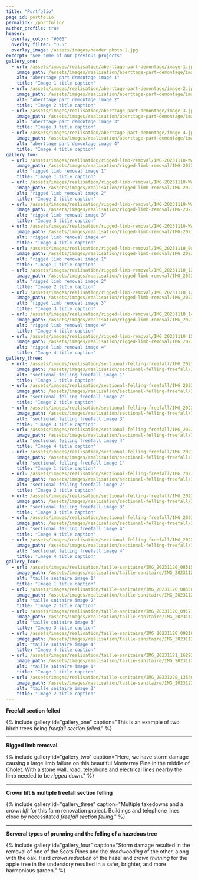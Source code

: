 ```yaml
---
title: "Portfolio"
page_id: portfolio
permalink: /portfolio/
author_profile: true
header:
  overlay_color: "#000"
  overlay_filter: "0.5"
  overlay_image: /assets/images/header photo 2.jpg
excerpt: "See some of our previous projects"
gallery_one:
  - url: /assets/images/realisation/aberttage-part-demontage/image-1.jpg
    image_path: /assets/images/realisation/aberttage-part-demontage/image-1.jpg
    alt: "aberttage part demontage image 1"
    title: "Image 1 title caption"
  - url: /assets/images/realisation/aberttage-part-demontage/image-2.jpg
    image_path: /assets/images/realisation/aberttage-part-demontage/image-2.jpg
    alt: "aberttage part demontage image 2"
    title: "Image 2 title caption"
  - url: /assets/images/realisation/aberttage-part-demontage/image-3.jpg
    image_path: /assets/images/realisation/aberttage-part-demontage/image-3.jpg
    alt: "aberttage part demontage image 3"
    title: "Image 3 title caption"
  - url: /assets/images/realisation/aberttage-part-demontage/image-4.jpg
    image_path: /assets/images/realisation/aberttage-part-demontage/image-4.jpg
    alt: "aberttage part demontage image 4"
    title: "Image 4 title caption"
gallery_two:
  - url: /assets/images/realisation/rigged-limb-removal/IMG-20231110-WA0009.jpg
    image_path: /assets/images/realisation/rigged-limb-removal/IMG-20231110-WA0009.jpg
    alt: "rigged limb removal image 1"
    title: "Image 1 title caption"
  - url: /assets/images/realisation/rigged-limb-removal/IMG-20231110-WA0010.jpg
    image_path: /assets/images/realisation/rigged-limb-removal/IMG-20231110-WA0010.jpg
    alt: "rigged limb removal image 2"
    title: "Image 2 title caption"
  - url: /assets/images/realisation/rigged-limb-removal/IMG-20231110-WA0012.jpg
    image_path: /assets/images/realisation/rigged-limb-removal/IMG-20231110-WA0012.jpg
    alt: "rigged limb removal image 3"
    title: "Image 3 title caption"
  - url: /assets/images/realisation/rigged-limb-removal/IMG-20231110-WA0013.jpg
    image_path: /assets/images/realisation/rigged-limb-removal/IMG-20231110-WA0013.jpg
    alt: "rigged limb removal image 4"
    title: "Image 4 title caption"
  - url: /assets/images/realisation/rigged-limb-removal/IMG_20231110_084214_975.jpg
    image_path: /assets/images/realisation/rigged-limb-removal/IMG_20231110_084214_975.jpg
    alt: "rigged limb removal image 1"
    title: "Image 1 title caption"
  - url: /assets/images/realisation/rigged-limb-removal/IMG_20231110_120241_443.jpg
    image_path: /assets/images/realisation/rigged-limb-removal/IMG_20231110_120241_443.jpg
    alt: "rigged limb removal image 2"
    title: "Image 2 title caption"
  - url: /assets/images/realisation/rigged-limb-removal/IMG_20231110_120312_863.jpg
    image_path: /assets/images/realisation/rigged-limb-removal/IMG_20231110_120312_863.jpg
    alt: "rigged limb removal image 3"
    title: "Image 3 title caption"
  - url: /assets/images/realisation/rigged-limb-removal/IMG_20231110_141728_562.jpg
    image_path: /assets/images/realisation/rigged-limb-removal/IMG_20231110_141728_562.jpg
    alt: "rigged limb removal image 4"
    title: "Image 4 title caption"
  - url: /assets/images/realisation/rigged-limb-removal/IMG_20231110_154814_989.jpg
    image_path: /assets/images/realisation/rigged-limb-removal/IMG_20231110_154814_989.jpg
    alt: "rigged limb removal image 4"
    title: "Image 4 title caption"
gallery_three:
  - url: /assets/images/realisation/sectional-felling-freefall/IMG_20231113_172926_931.jpg
    image_path: /assets/images/realisation/sectional-felling-freefall/IMG_20231113_172926_931.jpg
    alt: "sectional felling freefall image 1"
    title: "Image 1 title caption"
  - url: /assets/images/realisation/sectional-felling-freefall/IMG_20231113_173016_227.jpg
    image_path: /assets/images/realisation/sectional-felling-freefall/IMG_20231113_173016_227.jpg
    alt: "sectional felling freefall image 2"
    title: "Image 2 title caption"
  - url: /assets/images/realisation/sectional-felling-freefall/IMG_20231113_173043_059.jpg
    image_path: /assets/images/realisation/sectional-felling-freefall/IMG_20231113_173043_059.jpg
    alt: "sectional felling freefall image 3"
    title: "Image 3 title caption"
  - url: /assets/images/realisation/sectional-felling-freefall/IMG_20231113_173247_200.jpg
    image_path: /assets/images/realisation/sectional-felling-freefall/IMG_20231113_173247_200.jpg
    alt: "sectional felling freefall image 4"
    title: "Image 4 title caption"
  - url: /assets/images/realisation/sectional-felling-freefall/IMG_20231128_105526_457.jpg
    image_path: /assets/images/realisation/sectional-felling-freefall/IMG_20231128_105526_457.jpg
    alt: "sectional felling freefall image 1"
    title: "Image 1 title caption"
  - url: /assets/images/realisation/sectional-felling-freefall/IMG_20231129_112403_972.jpg
    image_path: /assets/images/realisation/sectional-felling-freefall/IMG_20231129_112403_972.jpg
    alt: "sectional felling freefall image 2"
    title: "Image 2 title caption"
  - url: /assets/images/realisation/sectional-felling-freefall/IMG_20231220_091917_061.jpg
    image_path: /assets/images/realisation/sectional-felling-freefall/IMG_20231220_091917_061.jpg
    alt: "sectional felling freefall image 3"
    title: "Image 3 title caption"
  - url: /assets/images/realisation/sectional-felling-freefall/IMG_20231220_091950_089.jpg
    image_path: /assets/images/realisation/sectional-felling-freefall/IMG_20231220_091950_089.jpg
    alt: "sectional felling freefall image 4"
    title: "Image 4 title caption"
  - url: /assets/images/realisation/sectional-felling-freefall/IMG_20231220_092059_387.jpg
    image_path: /assets/images/realisation/sectional-felling-freefall/IMG_20231220_092059_387.jpg
    alt: "sectional felling freefall image 4"
    title: "Image 4 title caption"
gallery_four:
  - url: /assets/images/realisation/taille-sanitaire/IMG_20231120_085152_272.jpg
    image_path: /assets/images/realisation/taille-sanitaire/IMG_20231120_085152_272.jpg
    alt: "taille snitaire image 1"
    title: "Image 1 title caption"
  - url: /assets/images/realisation/taille-sanitaire/IMG_20231120_085508_587.jpg
    image_path: /assets/images/realisation/taille-sanitaire/IMG_20231120_085508_587.jpg
    alt: "taille snitaire image 2"
    title: "Image 2 title caption"
  - url: /assets/images/realisation/taille-sanitaire/IMG_20231120_091713_530.jpg
    image_path: /assets/images/realisation/taille-sanitaire/IMG_20231120_091713_530.jpg
    alt: "taille snitaire image 3"
    title: "Image 3 title caption"
  - url: /assets/images/realisation/taille-sanitaire/IMG_20231120_092104_030.jpg
    image_path: /assets/images/realisation/taille-sanitaire/IMG_20231120_092104_030.jpg
    alt: "taille snitaire image 4"
    title: "Image 4 title caption"
  - url: /assets/images/realisation/taille-sanitaire/IMG_20231121_162930_253.jpg
    image_path: /assets/images/realisation/taille-sanitaire/IMG_20231121_162930_253.jpg
    alt: "taille snitaire image 1"
    title: "Image 1 title caption"
  - url: /assets/images/realisation/taille-sanitaire/IMG_20231220_135401_309.jpg
    image_path: /assets/images/realisation/taille-sanitaire/IMG_20231220_135401_309.jpg
    alt: "taille snitaire image 2"
    title: "Image 2 title caption"
---
```


**Freefall section felled**

{% include gallery id="gallery_one" caption="This is an example of two birch trees being *freefall section felled*." %}

---

**Rigged limb removal**

{% include gallery id="gallery_two" caption="Here, we have storm damage causing a large limb failure on this beautiful Monterrey Pine in the middle of Cholet. With a stone wall, road, telephone and electrical lines nearby the limb needed to be *rigged* down." %}

---

**Crown lift & multiple freefall section felling**

{% include gallery id="gallery_three" caption="Multiple takedowns and a *crown lift* for this farm renovation project. Buildings and telephone lines close by necessitated *freefall section felling*." %}

---

**Serveral types of prunning and the felling of a hazrdous tree** 

{% include gallery id="gallery_four" caption="Storm damage resulted in the removal of one of the Scots Pines and the *deadwooding* of the other, along with the oak. Hard *crown reduction* of the hazel and *crown thinning* for the apple tree in the understory resulted in a safer, brighter, and more harmonious garden." %}

